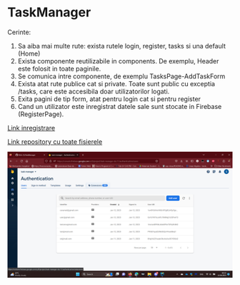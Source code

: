 # TaskManager

Cerinte:
1) Sa aiba mai multe rute: exista rutele login, register, tasks si una default (Home)
2) Exista componente reutilizabile in components. De exemplu, Header este folosit in toate paginile.
3) Se comunica intre componente, de exemplu TasksPage-AddTaskForm
4) Exista atat rute publice cat si private. Toate sunt public cu exceptia /tasks, care este accesibila doar utilizatorilor logati.
5) Exita pagini de tip form, atat pentru login cat si pentru register
6) Cand un utilizator este inregistrat datele sale sunt stocate in Firebase (RegisterPage).

[Link inregistrare](https://youtu.be/kqqc3FMkuos)

[Link repository cu toate fisierele](https://github.com/NSA-25/FullTaskManager)

![Firebase](Firebase.png)
